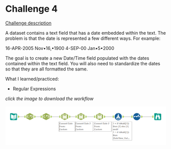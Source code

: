 # Challenge 4

[Challenge description](https://community.alteryx.com/t5/Weekly-Challenges/Challenge-1-Join-to-Range/m-p/36621/highlight/true#M25)

A dataset contains a text field that has a date embedded within the text. The problem is that the date is represented a few different ways. For example:

16-APR-2005
Nov•16,•1900
4-SEP-00
Jan•5•2000
 
The goal is to create a new Date/Time field populated with the dates contained within the text field. You will also need to standardize the dates so that they are all formatted the same.

What I learned/practiced:
* Regular Expressions

<i>click the image to download the workflow</i><br>
<br>
<a href="challenge_4_solution.yxzp">
<img src="Alteryx Challenge 4.png" alt="Alteryx workflow">
</a>
